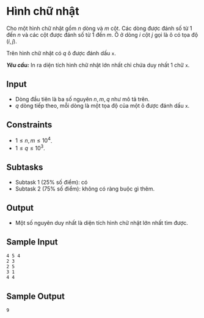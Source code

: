# Hình chữ nhật

Cho một hình chữ nhật gồm $n$ dòng và $m$ cột. Các dòng được đánh số từ $1$ đến $n$ và các cột được đánh số từ $1$ đến $m$. Ô ở dòng $i$ cột $j$ gọi là ô có tọa độ $(i, j)$.

Trên hình chữ nhật có $q$ ô được đánh dấu `x`.

***Yêu cầu:*** In ra diện tích hình chữ nhật lớn nhất chỉ chứa duy nhất $1$ chữ `x`.

## Input

- Dòng đầu tiên là ba số nguyên $n, m, q$ như mô tả trên.
- $q$ dòng tiếp theo, mỗi dòng là một tọa độ của một ô được đánh dấu `x`.

## Constraints

- $1 \le n, m \le 10^4$.
- $1 \le q \le 10^3$.

## Subtasks

- Subtask $1$ ($25\%$ số điểm): có
- Subtask $2$ ($75\%$ số điểm): không có ràng buộc gì thêm.

## Output

- Một số nguyên duy nhất là diện tích hình chữ nhật lớn nhất tìm được.

## Sample Input

```
4 5 4
2 3
2 5
3 1
4 4
```

## Sample Output

```
9
```

